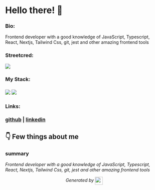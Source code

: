 
# Hello there! 👋


### Bio:

Frontend developer  with a good knowledge of JavaScript, Typescript, React, Nextjs, Tailwind Css, git, jest and other amazing frontend tools
            

### Streetcred:

<a href="https://www.tublian.com/profile/Lakatabu01?ss=true"><img src="https://rd3ps1doua.execute-api.us-east-1.amazonaws.com/dev/ft/profile/streetcred/badge/Lakatabu01?type=without_score"></a>

### My Stack:

### <img src="https://rd3ps1doua.execute-api.us-east-1.amazonaws.com/dev/ft/profile/streetcred/github/tag/JavaScript"/> <img src="https://rd3ps1doua.execute-api.us-east-1.amazonaws.com/dev/ft/profile/streetcred/github/tag/Frontend"/>

### 

### 

### Links:

### <a href="https://www.github.com/Lakatabu01">github</a> | <a href="">linkedin</a>

## 👇 Few things about me


<div>

            

### summary
*Frontend developer  with a good knowledge of JavaScript, Typescript, React, Nextjs, Tailwind Css, git, jest and other amazing frontend tools*

            
</div>




<p align="center">
<i>Generated by <a href="https://www.tublian.com/"><img src="https://tublian-newsletter-assets.s3.amazonaws.com/just-logo.png" width="25" style="vertical-align: middle"/></i>
</p>
